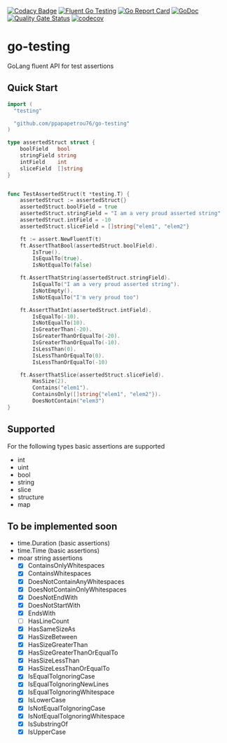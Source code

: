 [![Codacy Badge](https://api.codacy.com/project/badge/Grade/70aaf3cfcd9d46f08ba1de5eb4156577)](https://app.codacy.com/manual/ppapapetrou76/go-testing?utm_source=github.com&utm_medium=referral&utm_content=ppapapetrou76/go-testing&utm_campaign=Badge_Grade_Dashboard)
[![Fluent Go Testing](https://circleci.com/gh/circleci/circleci-docs.svg?style=shield)](https://app.circleci.com/pipelines/github/ppapapetrou76/go-testing?branch=master)
[![Go Report Card](https://goreportcard.com/badge/github.com/ppapapetrou76/go-testing)](https://goreportcard.com/report/github.com/ppapapetrou76/go-testing)
[![GoDoc](https://godoc.org/github.com/ppapapetrou76/go-testing?status.svg)](https://pkg.go.dev/github.com/ppapapetrou76/go-testing)
[![Quality Gate Status](https://sonarcloud.io/api/project_badges/measure?project=ppapapetrou76_go-testing&metric=alert_status)](https://sonarcloud.io/dashboard?id=ppapapetrou76_go-testing)
[![codecov](https://codecov.io/gh/ppapapetrou76/go-testing/branch/master/graph/badge.svg)](https://codecov.io/gh/ppapapetrou76/go-testing)

# go-testing
GoLang fluent API for test assertions

## Quick Start

```go
import (
  "testing"

  "github.com/ppapapetrou76/go-testing"
)

type assertedStruct struct {
	boolField   bool
	stringField string
	intField    int
	sliceField  []string
}


func TestAssertedStruct(t *testing.T) {
	assertedStruct := assertedStruct{}
	assertedStruct.boolField = true
	assertedStruct.stringField = "I am a very proud asserted string"
	assertedStruct.intField = -10
	assertedStruct.sliceField = []string{"elem1", "elem2"}

	ft := assert.NewFluentT(t)
	ft.AssertThatBool(assertedStruct.boolField).
		IsTrue().
		IsEqualTo(true).
		IsNotEqualTo(false)

	ft.AssertThatString(assertedStruct.stringField).
		IsEqualTo("I am a very proud asserted string").
		IsNotEmpty().
		IsNotEqualTo("I'm very proud too")

	ft.AssertThatInt(assertedStruct.intField).
		IsEqualTo(-10).
		IsNotEqualTo(10).
		IsGreaterThan(-20).
		IsGreaterThanOrEqualTo(-20).
		IsGreaterThanOrEqualTo(-10).
		IsLessThan(0).
		IsLessThanOrEqualTo(0).
		IsLessThanOrEqualTo(-10)

	ft.AssertThatSlice(assertedStruct.sliceField).
		HasSize(2).
		Contains("elem1").
		ContainsOnly([]string{"elem1", "elem2"}).
		DoesNotContain("elem3")
}

```
## Supported
For the following types basic assertions are supported
  * int
  * uint
  * bool
  * string
  * slice
  * structure
  * map

## To be implemented soon
  * time.Duration (basic assertions)
  * time.Time (basic assertions)
  * moar string assertions
    * [x] ContainsOnlyWhitespaces
    * [x] ContainsWhitespaces
    * [x] DoesNotContainAnyWhitespaces
    * [x] DoesNotContainOnlyWhitespaces
    * [x] DoesNotEndWith
    * [x] DoesNotStartWith
    * [x] EndsWith
    * [ ] HasLineCount
    * [x] HasSameSizeAs
    * [X] HasSizeBetween
    * [x] HasSizeGreaterThan
    * [x] HasSizeGreaterThanOrEqualTo
    * [x] HasSizeLessThan
    * [x] HasSizeLessThanOrEqualTo
    * [x] IsEqualToIgnoringCase
    * [x] IsEqualToIgnoringNewLines
    * [x] IsEqualToIgnoringWhitespace
    * [x] IsLowerCase
    * [x] IsNotEqualToIgnoringCase
    * [x] IsNotEqualToIgnoringWhitespace
    * [x] IsSubstringOf
    * [x] IsUpperCase

